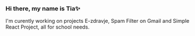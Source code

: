 ### Hi there, my name is Tia✨
I'm curently working on projects E-zdravje, Spam Filter on Gmail and Simple React Project, all for school needs.
